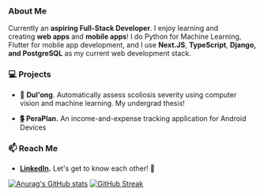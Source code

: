 ### About Me

Currently an **aspiring Full-Stack Developer**. I enjoy learning and creating **web apps** and **mobile apps**! I do Python for Machine Learning, Flutter for mobile app development, and I use **Next.JS**, **TypeScript**, **Django, and PostgreSQL** as my current web development stack.

### 💻 Projects

*   🚚 **Dul'ong**. Automatically assess scoliosis severity using computer vision and machine learning. My undergrad thesis!
    
*   [**💲**](https://linkroom.vercel.app/) **PeraPlan.** An income-and-expense tracking application for Android Devices
    

### 📫 Reach Me

*   [**LinkedIn**](https://www.linkedin.com/in/Montero-MD/)**.** Let's get to know each other! 🧐


[![Anurag's GitHub stats](https://github-readme-stats.vercel.app/api?username=Montero-MD&show_icons=true&theme=chartreuse-dark)](https://github.com/anuraghazra/github-readme-stats) [![GitHub Streak](https://streak-stats.demolab.com/?user=Montero-MD)](https://git.io/streak-stats)
<!---
Montero-MD/Montero-MD is a ✨ special ✨ repository because its `README.md` (this file) appears on your GitHub profile.
You can click the Preview link to take a look at your changes.
--->
